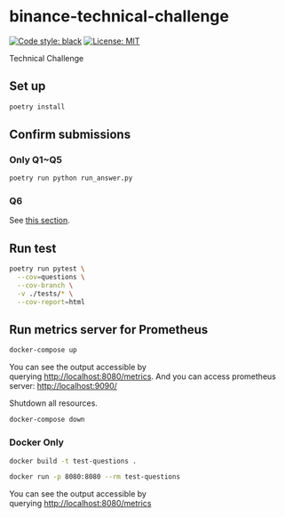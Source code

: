 # binance-technical-challenge
[![Code style: black](https://img.shields.io/badge/code%20style-black-000000.svg)](https://github.com/psf/black) [![License: MIT](https://img.shields.io/badge/License-MIT-yellow.svg)](https://opensource.org/licenses/MIT) 
<!-- ![GitHub Workflow Status](https://img.shields.io/github/workflow/status/pomcho555/binance-technical-challenge/python-package.yaml) -->

Technical Challenge

## Set up

```sh
poetry install
```

## Confirm submissions


### Only Q1~Q5
```sh
poetry run python run_answer.py
```

### Q6

See [this section](#run-metrics-server-for-prometheus).

## Run test
```sh
poetry run pytest \
  --cov=questions \
  --cov-branch \
  -v ./tests/* \
  --cov-report=html
```


## Run metrics server for Prometheus

```sh
docker-compose up
```

You can see the output accessible by querying [http://localhost:8080/metrics](http://localhost:8080/metrics). And you can access prometheus server: [http://localhost:9090/](http://localhost:9090/)


Shutdown all resources.

```sh
docker-compose down
```


### Docker Only

```sh
docker build -t test-questions .
```

```sh
docker run -p 8080:8080 --rm test-questions
```

You can see the output accessible by querying [http://localhost:8080/metrics](http://localhost:8080/metrics)

